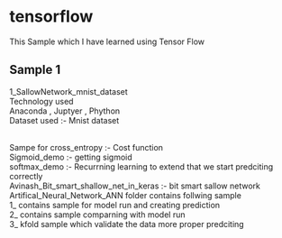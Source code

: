 # tensorflow
This Sample which I have learned using Tensor Flow

## Sample 1
1_SallowNetwork_mnist_dataset
<br>
Technology used <br>
Anaconda , Juptyer , Phython <br>
Dataset used :- Mnist dataset 

<br>
Sampe for
cross_entropy :- Cost function 
<br>
Sigmoid_demo :- getting sigmoid
<br>
softmax_demo :- Recurrning learning to extend that we start predciting correctly
<br>
Avinash_Bit_smart_shallow_net_in_keras :- bit smart sallow network
<br>
Artifical_Neural_Network_ANN folder contains follwing sample
<br>
1_ contains sample for model run and creating prediction
<br>
2_ contains sample comparning with model run
<br>
3_ kfold sample which validate the data more proper predciting
